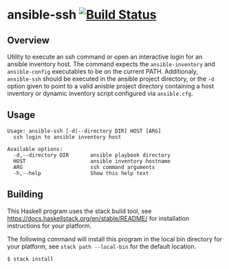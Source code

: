# ansible-ssh [![Build Status](https://travis-ci.org/mikemckibben/ansible-ssh.svg?branch=master)](https://travis-ci.org/mikemckibben/ansible-ssh)

## Overview

Utility to execute an ssh command or open an interactive login for an ansible
inventory host. The command expects the `ansible-inventory` and `ansible-config`
executables to be on the current PATH. Additionaly, `ansible-ssh` should be
executed in the ansible project directory, or the `-d` option given to point to
a valid anisble project directory containing a host inventory or dynamic
inventory script configured via `ansible.cfg`.


## Usage

```
Usage: ansible-ssh [-d|--directory DIR] HOST [ARG]
  ssh login to ansible inventory host

Available options:
  -d,--directory DIR       ansible playbook directory
  HOST                     ansible inventory hostname
  ARG                      ssh command arguments
  -h,--help                Show this help text
```

## Building

This Haskell program uses the stack build tool, see
https://docs.haskellstack.org/en/stable/README/ for installation instructions
for your platform.

The following command will install this program in the local bin directory for
your platform, see `stack path --local-bin` for the default location.
```
$ stack install
```
